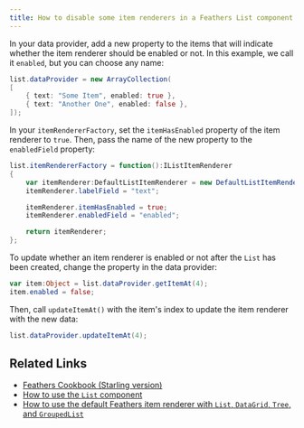 ```yaml
---
title: How to disable some item renderers in a Feathers List component
---
```


In your data provider, add a new property to the items that will indicate whether the item renderer should be enabled or not. In this example, we call it `enabled`, but you can choose any name:

```actionscript
list.dataProvider = new ArrayCollection(
[
	{ text: "Some Item", enabled: true },
	{ text: "Another One", enabled: false },
]);
```

In your `itemRendererFactory`, set the `itemHasEnabled` property of the item renderer to `true`. Then, pass the name of the new property to the `enabledField` property:

```actionscript
list.itemRendererFactory = function():IListItemRenderer
{
	var itemRenderer:DefaultListItemRenderer = new DefaultListItemRenderer();
	itemRenderer.labelField = "text";

	itemRenderer.itemHasEnabled = true;
	itemRenderer.enabledField = "enabled";

	return itemRenderer;
};
```

To update whether an item renderer is enabled or not after the `List` has been created, change the property in the data provider:

```actionscript
var item:Object = list.dataProvider.getItemAt(4);
item.enabled = false;
```

Then, call `updateItemAt()` with the item's index to update the item renderer with the new data:

```actionscript
list.dataProvider.updateItemAt(4);
```

## Related Links

- [Feathers Cookbook (Starling version)](./index.md)
- [How to use the `List` component](../list.html)
- [How to use the default Feathers item renderer with `List`, `DataGrid`, `Tree`, and `GroupedList`](../default-item-renderers.html)
